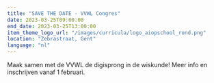 ```yaml
---
title: "SAVE THE DATE - VVWL Congres"
date: 2023-03-25T09:00:00
end_date: 2023-03-25T13:00:00
item_theme_logo_url: "/images/curricula/logo_aiopschool_rond.png"
location: "Zebrastraat, Gent"
language: "nl"
---
```


Maak samen met de VVWL de digisprong in de wiskunde!
Meer info en inschrijven vanaf 1 februari.

